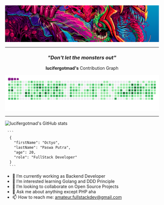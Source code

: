 ![Great Monster](https://github.com/lucifergotmad/lucifergotmad/blob/main/src/images/README.png)

---

<div align="center">
  
### _"Don't let the monsters out"_

**lucifergotmad's** Contribution Graph

![My Contribution Graph](https://github.com/lucifergotmad/lucifergotmad/blob/output/github-contribution-grid-snake.gif)

</div>
 
 ---

![lucifergotmad's GitHub stats](https://github-readme-stats.vercel.app/api?username=lucifergotmad&count_private=true&show_icons=true)

     ```
      {
        "firstName": "Octyo",
        "lastName": "Paswa Putra",
        "age": 20,
        "role": "FullStack Developer"
      }
      ```

- 🔭 I’m currently working as Backend Developer
- 🌱 I’m interested learning Golang and DDD Principle
- 👯 I’m looking to collaborate on Open Source Projects
- 💬 Ask me about anything except PHP aha
- 📫 How to reach me: amateur.fullstackdev@gmail.com
